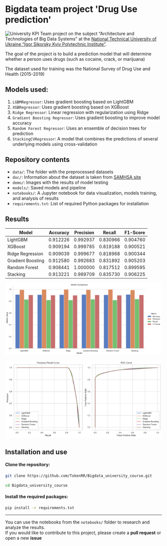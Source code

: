 # Bigdata team project 'Drug Use prediction'

![University KPI](https://kpi.ua/files/images-story/photo_2022-07-22%2009.28.06.jpeg)
Team project on the subject “Architecture and Technologies of Big Data Systems” at the [National Technical University of Ukraine “Igor Sikorsky Kyiv Polytechnic Institute”](https://kpi.ua/en/).  

The goal of the project is to build a prediction model that will determine whether a person uses drugs (such as cocaine, crack, or marijuana)  

The dataset used for training was the National Survey of Drug Use and Health (2015-2019)

## Models used:
1. `LGBMRegressor`: Uses gradient boosting based on LightGBM
2. `XGBRegressor`: Uses gradient boosting based on XGBoost
3. `Ridge Regressor`: Linear regression with regularization using Ridge
4. `Gradient Boosting Regressor`: Uses gradient boosting to improve model accuracy
5. `Random Forest Regressor`: Uses an ensemble of decision trees for prediction
6. `StackingCVRegressor`: A model that combines the predictions of several underlying models using cross-validation

## Repository contents
- `data/`: The folder with the preprocessed datasets
- `doc/`: Іnformation about the dataset is taken from [SAMHSA site](https://www.samhsa.gov/data/data-we-collect/nsduh/datafiles?data_collection=1153&year=2002)
- `demo/`: Images with the results of model testing
- `models/`: Saved models and pipeline
- `notebooks/`: A Jupyter notebook for data visualization, models training, and analysis of results
- `requirements.txt`: List of required Python packages for installation

## Results
| Model             | Accuracy | Precision | Recall   | F1-Score |
|-------------------|----------|-----------|----------|----------|
| LightGBM          | 0.912226 | 0.992937  | 0.830966 | 0.904760 |
| XGBoost           | 0.909194 | 0.999785  | 0.819188 | 0.900521 |
| Ridge Regression  | 0.909039 | 0.999677  | 0.818968 | 0.900344 |
| Gradient Boosting | 0.912580 | 0.992683  | 0.831892 | 0.905203 |
| Random Forest     | 0.908441 | 1.000000  | 0.817512 | 0.899595 |
| Stacking          | 0.913221 | 0.989709  | 0.835730 | 0.906225 |

![Accuracy, precision, recall, F1-score visual](demo\accuracy_precision_recall_f1-score.png)

![PR and ROC curves](demo\PR_ROC_curves.png)

## Installation and use
#### Clone the repository:
```sh
git clone https://github.com/TokenRR/Bigdata_university_course.git
```
   
```sh
cd Bigdata_university_course
```

#### Install the required packages:
```sh
pip install -r requirements.txt
```

---
You can use the notebooks from the `notebooks/` folder to research and analyze the results.  
If you would like to contribute to this project, please create a **pull request** or open a new **issue**
